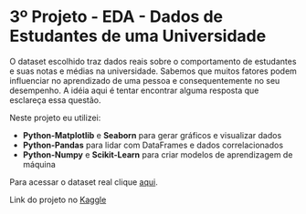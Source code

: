 # 3º Projeto - EDA - Dados de Estudantes de uma Universidade

O dataset escolhido traz dados reais sobre o comportamento de estudantes e suas notas e médias na universidade. Sabemos que muitos fatores podem influenciar no aprendizado de uma pessoa e consequentemente no seu desempenho. A idéia aqui é tentar encontrar alguma resposta que esclareça essa questão.

Neste projeto eu utilizei:
* **Python-Matplotlib** e **Seaborn** para gerar gráficos e visualizar dados
* **Python-Pandas** para lidar com DataFrames e dados correlacionados
* **Python-Numpy** e **Scikit-Learn** para criar modelos de aprendizagem de máquina


Para acessar o dataset real clique [aqui](https://www.kaggle.com/datasets/mahmoudelhemaly/students-grading-dataset/data).

Link do projeto no [Kaggle](https://www.kaggle.com/code/gabrielwsb/3-projeto-eda-projeto-de-parceria-ebac)



